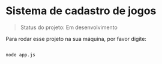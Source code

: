 # Sistema de cadastro de jogos 

> Status do projeto: Em desenvolvimento

Para rodar esse projeto na sua máquina, por favor digite:

```

node app.js
```
